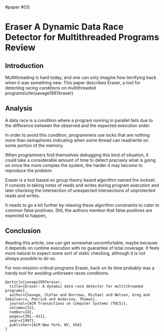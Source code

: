 #paper #OS
# Eraser A Dynamic Data Race Detector for Multithreaded Programs Review 

## Introduction
Multithreading is hard today, and one can only imagine how terrifying back when it was something new. This paper describes Eraser, a tool for detecting racing conditions on multithreaded programs\cite{savage1997eraser}


## Analysis
A data race is a condition where a program running in parallel fails due to the difference between the observed and the expected execution order.

In order to avoid this condition, programmers use locks that are nothing more than semaphores indicating when some thread can read/write on some portion of the memory.

When programmers find themselves debugging this kind of situation, it could take a considerable amount of time to detect precisely what is going on since the more complex the system, the harder it may become to reproduce the problem.

Eraser is a tool based on group theory based algorithm named the lockset. It consists in taking notes of reads and writes during program execution and later checking the intersection of unexpected intersections of unprotected reads and writes.

It needs to go a bit further by relaxing these algorithm constraints to cater to common false positives. Still, the authors mention that false positives are expected to happen,


## Conclusion
Reading this article, one can get somewhat uncomfortable, maybe because it depends on runtime execution with no guarantee of total coverage. It feels more natural to expect some sort of static checking, although it is not always possible to do so.

For non-mission-critical programs Eraser, back on its time probably was a handy tool for avoiding unforseen races conditions.

```
@article{savage1997eraser,
  title={Eraser: A dynamic data race detector for multithreaded programs},
  author={Savage, Stefan and Burrows, Michael and Nelson, Greg and Sobalvarro, Patrick and Anderson, Thomas},
  journal={ACM Transactions on Computer Systems (TOCS)},
  volume={15},
  number={4},
  pages={391--411},
  year={1997},
  publisher={ACM New York, NY, USA}
}

```
